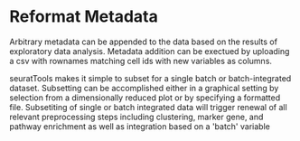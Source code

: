 # Reformat Metadata

Arbitrary metadata can be appended to the data based on the results of exploratory data analysis. Metadata addition can be exectued by uploading a csv with rownames matching cell ids with new variables as columns.

seuratTools makes it simple to subset for a single batch or batch-integrated dataset. Subsetting can be accomplished either in a graphical setting by selection from a dimensionally reduced plot or by specifying a formatted file. Subsetiting of single or batch integrated data will trigger renewal of all relevant preprocessing steps including clustering, marker gene, and pathway enrichment as well as integration based on a 'batch' variable
